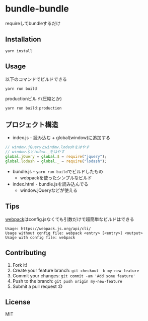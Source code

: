 # bundle-bundle

requireしてbundleするだけ

## Installation

    yarn install

## Usage

以下のコマンドでビルドできる

    yarn run build

productionビルド(圧縮とか)

    yarn run build:production

## プロジェクト構造

- index.js - 読み込む + global(window)に追加する

```js
// window.jQueryとwindow.lodashをはやす
// window.$とindow._をはやす
global.jQuery = global.$ = require("jquery");
global.lodash = global._ = require("lodash");
```

- bundle.js - `yarn run build`でビルドしたもの
    - webpackを使ったシンプルなビルド
- index.html - bundle.jsを読み込んでる
    - window.jQueryなどが使える

## Tips

[webpack](https://webpack.js.org/ "webpack")はconfig.jsなくても引数だけで超簡単なビルドはできる

    Usage: https://webpack.js.org/api/cli/
    Usage without config file: webpack <entry> [<entry>] <output>
    Usage with config file: webpack


## Contributing

1. Fork it!
2. Create your feature branch: `git checkout -b my-new-feature`
3. Commit your changes: `git commit -am 'Add some feature'`
4. Push to the branch: `git push origin my-new-feature`
5. Submit a pull request :D

## License

MIT
